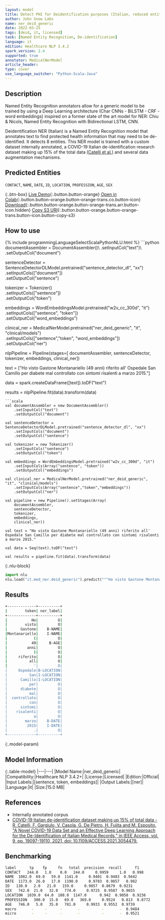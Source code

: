 ```yaml
---
layout: model
title: Detect PHI for Deidentification purposes (Italian, reduced entities)
author: John Snow Labs
name: ner_deid_generic
date: 2022-03-25
tags: [deid, it, licensed]
task: [Named Entity Recognition, De-identification]
language: it
edition: Healthcare NLP 3.4.2
spark_version: 2.4
supported: true
annotator: MedicalNerModel
article_header:
type: cover
use_language_switcher: "Python-Scala-Java"
---
```



## Description


Named Entity Recognition annotators allow for a generic model to be trained by using a Deep Learning architecture (Char CNNs - BiLSTM - CRF - word embeddings) inspired on a former state of the art model for NER: Chiu & Nicols, Named Entity Recognition with Bidirectional LSTM, CNN.


Deidentification NER (Italian) is a Named Entity Recognition model that annotates text to find protected health information that may need to be de-identified. It detects 8 entities. This NER model is trained with a custom dataset internally annotated, a COVID-19 Italian de-identification research dataset making up 15% of the total data [(Catelli et al.)](https://ieeexplore.ieee.org/document/9335570) and several data augmentation mechanisms.


## Predicted Entities


`CONTACT`, `NAME`, `DATE`, `ID`, `LOCATION`, `PROFESSION`, `AGE`, `SEX`


{:.btn-box}
[Live Demo](https://demo.johnsnowlabs.com/healthcare/DEID_PHI_TEXT_MULTI/){:.button.button-orange}
[Open in Colab](https://colab.research.google.com/github/JohnSnowLabs/spark-nlp-workshop/blob/master/healthcare-nlp/04.1.Clinical_Multi_Language_Deidentification.ipynb){:.button.button-orange.button-orange-trans.co.button-icon}
[Download](https://s3.amazonaws.com/auxdata.johnsnowlabs.com/clinical/models/ner_deid_generic_it_3.4.2_2.4_1648224320582.zip){:.button.button-orange.button-orange-trans.arr.button-icon.hidden}
[Copy S3 URI](s3://auxdata.johnsnowlabs.com/clinical/models/ner_deid_generic_it_3.4.2_2.4_1648224320582.zip){:.button.button-orange.button-orange-trans.button-icon.button-copy-s3}


## How to use






<div class="tabs-box" markdown="1">
{% include programmingLanguageSelectScalaPythonNLU.html %}
```python
documentAssembler = DocumentAssembler()\
    .setInputCol("text")\
    .setOutputCol("document")

sentenceDetector = SentenceDetectorDLModel.pretrained("sentence_detector_dl", "xx")\
    .setInputCols(["document"])\
    .setOutputCol("sentence")

tokenizer = Tokenizer()\
    .setInputCols(["sentence"])\
    .setOutputCol("token")

embeddings = WordEmbeddingsModel.pretrained("w2v_cc_300d", "it")\
    .setInputCols(["sentence", "token"])\
    .setOutputCol("word_embeddings")

clinical_ner = MedicalNerModel.pretrained("ner_deid_generic", "it", "clinical/models")\
    .setInputCols(["sentence","token", "word_embeddings"])\
    .setOutputCol("ner")

nlpPipeline = Pipeline(stages=[
    documentAssembler,
    sentenceDetector,
    tokenizer,
    embeddings,
    clinical_ner])

text = ["Ho visto Gastone Montanariello (49 anni) riferito all' Ospedale San Camillo per diabete mal controllato con sintomi risalenti a marzo 2015."]

data = spark.createDataFrame([text]).toDF("text")

results = nlpPipeline.fit(data).transform(data)
```
```scala
val documentAssembler = new DocumentAssembler()
    .setInputCol("text")
    .setOutputCol("document")

val sentenceDetector = SentenceDetectorDLModel.pretrained("sentence_detector_dl", "xx")
    .setInputCols("document")
    .setOutputCol("sentence")

val tokenizer = new Tokenizer()
    .setInputCols("sentence")
    .setOutputCol("token")

val embeddings = WordEmbeddingsModel.pretrained("w2v_cc_300d", "it")
    .setInputCols(Array("sentence", "token"))
    .setOutputCol("embeddings")

val clinical_ner = MedicalNerModel.pretrained("ner_deid_generic", "it", "clinical/models")
    .setInputCols(Array("sentence","token","embeddings"))
    .setOutputCol("ner")

val pipeline = new Pipeline().setStages(Array(
    documentAssembler, 
    sentenceDetector, 
    tokenizer, 
    embeddings, 
    clinical_ner))

val text = "Ho visto Gastone Montanariello (49 anni) riferito all' Ospedale San Camillo per diabete mal controllato con sintomi risalenti a marzo 2015."

val data = Seq(text).toDF("text")

val results = pipeline.fit(data).transform(data)
```


{:.nlu-block}
```python
import nlu
nlu.load("it.med_ner.deid_generic").predict("""Ho visto Gastone Montanariello (49 anni) riferito all' Ospedale San Camillo per diabete mal controllato con sintomi risalenti a marzo 2015.""")
```

</div>


## Results


```bash
+-------------+----------+
|        token| ner_label|
+-------------+----------+
|           Ho|         O|
|        visto|         O|
|      Gastone|    B-NAME|
|Montanariello|    I-NAME|
|            (|         O|
|           49|     B-AGE|
|         anni|         O|
|            )|         O|
|     riferito|         O|
|          all|         O|
|            '|         O|
|     Ospedale|B-LOCATION|
|          San|I-LOCATION|
|      Camillo|I-LOCATION|
|          per|         O|
|      diabete|         O|
|          mal|         O|
|  controllato|         O|
|          con|         O|
|      sintomi|         O|
|    risalenti|         O|
|            a|         O|
|        marzo|    B-DATE|
|         2015|    I-DATE|
|            .|         O|
+-------------+----------+
```


{:.model-param}
## Model Information


{:.table-model}
|---|---|
|Model Name:|ner_deid_generic|
|Compatibility:|Healthcare NLP 3.4.2+|
|License:|Licensed|
|Edition:|Official|
|Input Labels:|[sentence, token, embeddings]|
|Output Labels:|[ner]|
|Language:|it|
|Size:|15.0 MB|


## References


- Internally annotated corpus
- [COVID-19 Italian de-identification dataset making up 15% of total data - R. Catelli, F. Gargiulo, V. Casola, G. De Pietro, H. Fujita and M. Esposito, "A Novel COVID-19 Data Set and an Effective Deep Learning Approach for the De-Identification of Italian Medical Records," in IEEE Access, vol. 9, pp. 19097-19110, 2021, doi: 10.1109/ACCESS.2021.3054479.](https://ieeexplore.ieee.org/document/9335570)


## Benchmarking


```bash
label      tp    fp     fn   total  precision  recall      f1
CONTACT   244.0   1.0    0.0   244.0     0.9959     1.0   0.998
NAME  1082.0  69.0   59.0  1141.0     0.9401  0.9483  0.9442
DATE  1173.0  26.0   17.0  1190.0     0.9783  0.9857   0.982
ID   138.0   2.0   21.0   159.0     0.9857  0.8679  0.9231
SEX   742.0  21.0   32.0   774.0     0.9725  0.9587  0.9655
LOCATION  1039.0  64.0  108.0  1147.0      0.942  0.9058  0.9236
PROFESSION   300.0  15.0   69.0   369.0     0.9524   0.813  0.8772
AGE   746.0   5.0   35.0   781.0     0.9933  0.9552  0.9739
macro       -     -      -       -          -       -  0.9484
micro       -     -      -       -          -       -  0.9521
```
<!--stackedit_data:
eyJoaXN0b3J5IjpbMzI5NTgzNzAyLC02MzUyMjYwNDddfQ==
-->